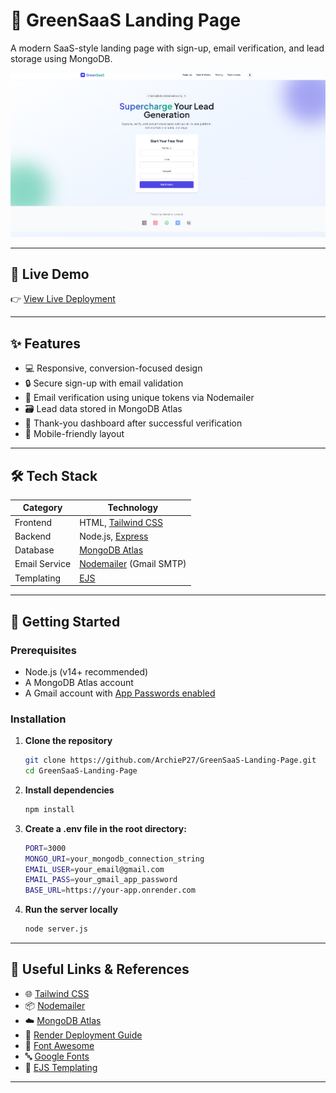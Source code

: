 # 🌿 GreenSaaS Landing Page

A modern SaaS-style landing page with sign-up, email verification, and lead storage using MongoDB.

![screenshot](ss.png)

---

## 🔗 Live Demo

👉 [View Live Deployment](https://greensaas.onrender.com/)

---

## ✨ Features

- 💻 Responsive, conversion-focused design  
- 🔒 Secure sign-up with email validation  
- 📧 Email verification using unique tokens via Nodemailer  
- 🗃️ Lead data stored in MongoDB Atlas  
- 🎉 Thank-you dashboard after successful verification  
- 📱 Mobile-friendly layout  

---

## 🛠️ Tech Stack

| Category       | Technology |
|----------------|------------|
| Frontend       | HTML, [Tailwind CSS](https://tailwindcss.com/) |
| Backend        | Node.js, [Express](https://expressjs.com/) |
| Database       | [MongoDB Atlas](https://www.mongodb.com/cloud/atlas) |
| Email Service  | [Nodemailer](https://nodemailer.com/about/) (Gmail SMTP) |
| Templating     | [EJS](https://ejs.co/) |

---

## 🚀 Getting Started

### Prerequisites

- Node.js (v14+ recommended)
- A MongoDB Atlas account
- A Gmail account with [App Passwords enabled](https://support.google.com/accounts/answer/185833)

### Installation

1. **Clone the repository**
   ```bash
   git clone https://github.com/ArchieP27/GreenSaaS-Landing-Page.git
   cd GreenSaaS-Landing-Page
2. **Install dependencies**
   ```bash
   npm install
4. **Create a .env file in the root directory:**  
   ```bash
   PORT=3000  
   MONGO_URI=your_mongodb_connection_string  
   EMAIL_USER=your_email@gmail.com  
   EMAIL_PASS=your_gmail_app_password  
   BASE_URL=https://your-app.onrender.com  
5. **Run the server locally**
   ```bash
   node server.js

---

## 🔗 Useful Links & References
- 🌐 [Tailwind CSS](https://tailwindcss.com/)
- 📦 [Nodemailer](https://nodemailer.com/about/)
- ☁️ [MongoDB Atlas](https://www.mongodb.com/products/platform/atlas-database)
- 🚀 [Render Deployment Guide](https://render.com/docs/deploy-node-express-app)
- 🎨 [Font Awesome](https://fontawesome.com/)
- 🔤 [Google Fonts](https://fonts.google.com/)
- 📝 [EJS Templating](https://ejs.co/)

---
